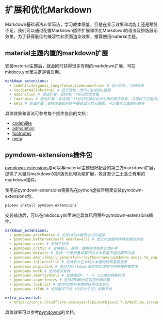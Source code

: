 # 扩展和优化Markdown

Markdown基础语法非常简洁，学习成本很低，但是在显示效果和功能上还是稍显不足。我们可以通过配置Markdown插件扩展和优化Markdown的语法及排版展示效果。为了获得最佳的兼容性和页面渲染效果，推荐使用material主题。

## material主题内置的markdown扩展

安装material主题后，就会同时获得很多有用的markdown扩展，可在mkdocs.yml里决定是否启用。

```yaml
markdown_extensions:
  - codehilite(guess_lang=false,linenums=true) # 显示优化：代码高亮
  - toc(permalink=true) # 显示优化：为TOC生成URL链接
  - admonition # 语法扩展：支持用!!!标记的文本框
  - footnotes # 语法扩展：支持用[^1]标记的类似论文引用的数字角标，并提供了页面内跳转
  - meta # 语法扩展：支持页面级别的不被会显示的元数据，可以覆写页面的标题等
```

具体效果和语法可参考每个插件各自的文档：

* [codehilite](https://squidfunk.github.io/mkdocs-material/extensions/codehilite/)
* [admonition](https://squidfunk.github.io/mkdocs-material/extensions/admonition/)
* [footnotes](https://squidfunk.github.io/mkdocs-material/extensions/footnotes/)
* [meta](https://squidfunk.github.io/mkdocs-material/extensions/metadata/)

## pymdown-extensions插件包

[pymdown-extensions](https://facelessuser.github.io/pymdown-extensions/)是可以与material主题很好配合的第三方markdown扩展，提供了大量对markdown的排版优化和功能扩展，包含至少[二十多个](https://facelessuser.github.io/pymdown-extensions/extensions/arithmatex/)有用的markdown插件。

使用前pymdown-extensions需要先在python虚拟环境里安装pymdown-extensions包。

```bash
pipenv install pymdown-extensions
```

安装成功后，可以在mkdocs.yml里决定具体启用哪些pymdown-extensions插件。

```yaml
markdown_extensions:
  - pymdownx.arithmatex # 支持LaTeX数学公式的渲染
  - pymdownx.betterem(smart_enable=all) # 优化对加粗斜体等效果的体验
  - pymdownx.caret # 支持下划线
  - pymdownx.critic # 支持插入、删除、替换等文档修订类符号
  - pymdownx.details # 支持一个可折叠或展开的文本框用于描述细节内容
  - pymdownx.emoji(emoji_generator=!!python/name:pymdownx.emoji.to_png) # 支持表情符号转义
  - pymdownx.inlinehilite # 支持嵌入在大段文本里的代码高亮显示
  - pymdownx.magiclink # 自动为Markdown里的地址增加可供链接的锚文本
  - pymdownx.mark # 支持高亮背景
  - pymdownx.smartsymbols # 支持类似©、™、®、¼之类的特殊符号
  - pymdownx.superfences # 支持用TAB分页切换代码块等
  - pymdownx.tasklist # 支持TODO列表类的任务状态显示
  - pymdownx.tilde # 支持数字下标（化学分子式）和删节线

extra_javascript:
  - https://cdnjs.cloudflare.com/ajax/libs/mathjax/2.7.0/MathJax.js?config=TeX-MML-AM_CHTML # 为了让arithmatex支持数学公式的额外JS  
```

具体效果可以参考[pymdownx](https://squidfunk.github.io/mkdocs-material/extensions/pymdown/)的文档。
